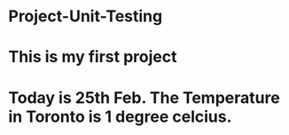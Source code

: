 # Project-Unit-Testing
# This is my first project 
# Today is 25th Feb. The Temperature in Toronto is 1 degree celcius. 

